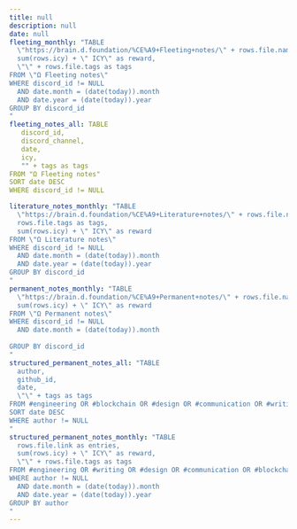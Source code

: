 ```yaml
---
title: null
description: null
date: null
fleeting_monthly: "TABLE
  \"https://brain.d.foundation/%CE%A9+Fleeting+notes/\" + rows.file.name as entries,
  sum(rows.icy) + \" ICY\" as reward,
  \"\" + rows.file.tags as tags
FROM \"Ω Fleeting notes\"
WHERE discord_id != NULL
  AND date.month = (date(today)).month
  AND date.year = (date(today)).year
GROUP BY discord_id
"
fleeting_notes_all: TABLE
   discord_id,
   discord_channel,
   date,
   icy,
   "" + tags as tags
FROM "Ω Fleeting notes"
SORT date DESC
WHERE discord_id != NULL

literature_notes_monthly: "TABLE
  \"https://brain.d.foundation/%CE%A9+Literature+notes/\" + rows.file.name as entries,
  rows.file.tags as tags,
  sum(rows.icy) + \" ICY\" as reward
FROM \"Ω Literature notes\"
WHERE discord_id != NULL
  AND date.month = (date(today)).month
  AND date.year = (date(today)).year
GROUP BY discord_id
"
permanent_notes_monthly: "TABLE
  \"https://brain.d.foundation/%CE%A9+Permanent+notes/\" + rows.file.name as entries,
  sum(rows.icy) + \" ICY\" as reward
FROM \"Ω Permanent notes\"
WHERE discord_id != NULL
  AND date.month = (date(today)).month
  
GROUP BY discord_id
"
structured_permanent_notes_all: "TABLE
  author,
  github_id,
  date,
  \"\" + tags as tags
FROM #engineering OR #blockchain OR #design OR #communication OR #writing OR #mobile
SORT date DESC
WHERE author != NULL
"
structured_permanent_notes_monthly: "TABLE
  rows.file.link as entries,
  sum(rows.icy) + \" ICY\" as reward,
  \"\" + rows.file.tags as tags
FROM #engineering OR #writing OR #design OR #communication OR #blockchain OR #mobile 
WHERE author != NULL
  AND date.month = (date(today)).month
  AND date.year = (date(today)).year
GROUP BY author
"
---
```



